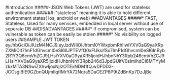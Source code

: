 #Introduction
#####-JSON Web Tokens (JWT) are used for stateless authentication
######-"stateless" meaning it is able to hold different environment states( ios, android or web)
##ADVANTAGES
#####* FAST, Stateless, Used for many services, embedded in local server without use of seperate DB
##DISADVANTAGES
#####* If compromised, system can be vulnerable as token can be easily be stolen
#####* No visibility on logged users
##SAMPLE JWT TOKEN
        eyJhbGciOiJIUzM4NCJ9.eyJzdWIiOiJhbml0YWxpbmRhIiwiYXV0aG9yaXRpZXMiOlt7ImF1dGhvcml0eSI6IlJPTEVfQ0xFUksifSx7ImF1dGhvcml0eSI6InByb2R1Y3Q6cmVhZCJ9LHsiYXV0aG9yaXR5IjoidHJhbnNhY3Rpb246cmVhZCJ9LHsiYXV0aG9yaXR5IjoidHJhbnNhY3Rpb246d3JpdGUifV0sImlhdCI6MTYyMzkxMTA3NSwiZXhwIjoxNjIzOTExNDM1fQ.wDFDD3-JCCsgiBIE9GZbnQUjmIlqfIMrYA72Nqra5DaCEZP8P9tZdBnKp7DzJjBe


